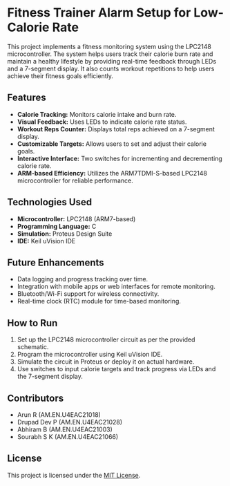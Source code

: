 # Fitness Trainer Alarm Setup for Low-Calorie Rate

This project implements a fitness monitoring system using the LPC2148 microcontroller. The system helps users track their calorie burn rate and maintain a healthy lifestyle by providing real-time feedback through LEDs and a 7-segment display. It also counts workout repetitions to help users achieve their fitness goals efficiently.

## Features
- **Calorie Tracking:** Monitors calorie intake and burn rate.
- **Visual Feedback:** Uses LEDs to indicate calorie rate status.
- **Workout Reps Counter:** Displays total reps achieved on a 7-segment display.
- **Customizable Targets:** Allows users to set and adjust their calorie goals.
- **Interactive Interface:** Two switches for incrementing and decrementing calorie rate.
- **ARM-based Efficiency:** Utilizes the ARM7TDMI-S-based LPC2148 microcontroller for reliable performance.

## Technologies Used
- **Microcontroller:** LPC2148 (ARM7-based)
- **Programming Language:** C
- **Simulation:** Proteus Design Suite
- **IDE:** Keil uVision IDE

## Future Enhancements
- Data logging and progress tracking over time.
- Integration with mobile apps or web interfaces for remote monitoring.
- Bluetooth/Wi-Fi support for wireless connectivity.
- Real-time clock (RTC) module for time-based monitoring.

## How to Run
1. Set up the LPC2148 microcontroller circuit as per the provided schematic.
2. Program the microcontroller using Keil uVision IDE.
3. Simulate the circuit in Proteus or deploy it on actual hardware.
4. Use switches to input calorie targets and track progress via LEDs and the 7-segment display.

## Contributors
- Arun R (AM.EN.U4EAC21018)
- Drupad Dev P (AM.EN.U4EAC21028)
- Abhiram B (AM.EN.U4EAC21003)
- Sourabh S K (AM.EN.U4EAC21066)

## License
This project is licensed under the [MIT License](LICENSE).
